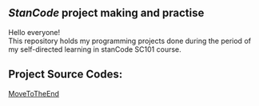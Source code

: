 ## *StanCode* project making and practise 
 Hello everyone!\
 This repository holds my programming projects done during the period of my self-directed learning in stanCode SC101 course.

## Project Source Codes: 
[MoveToTheEnd](https://github.com/Mario-Chen-2007/Python-/blob/main/SC001_lecture01/MoveToTheEnd.py)
